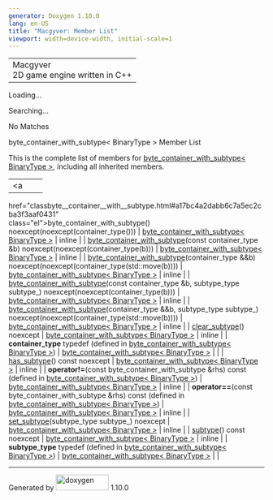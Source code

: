 ```yaml
---
generator: Doxygen 1.10.0
lang: en-US
title: "Macgyver: Member List"
viewport: width=device-width, initial-scale=1
---
```


<div id="top">

<div id="titlearea">

<table data-cellspacing="0" data-cellpadding="0">
<colgroup>
<col style="width: 100%" />
</colgroup>
<tbody>
<tr id="projectrow" class="odd">
<td id="projectalign"><div id="projectname">
Macgyver
</div>
<div id="projectbrief">
2D game engine written in C++
</div></td>
</tr>
</tbody>
</table>

</div>

<div id="main-nav">

</div>

<div id="MSearchSelectWindow"
onmouseover="return searchBox.OnSearchSelectShow()"
onmouseout="return searchBox.OnSearchSelectHide()"
onkeydown="return searchBox.OnSearchSelectKey(event)">

</div>

<div id="MSearchResultsWindow">

<div id="MSearchResults">

<div class="SRPage">

<div id="SRIndex">

<div id="SRResults">

</div>

<div id="Loading" class="SRStatus">

Loading...

</div>

<div id="Searching" class="SRStatus">

Searching...

</div>

<div id="NoMatches" class="SRStatus">

No Matches

</div>

</div>

</div>

</div>

</div>

</div>

<div class="header">

<div class="headertitle">

<div class="title">

byte_container_with_subtype\< BinaryType \> Member List

</div>

</div>

</div>

<div class="contents">

This is the complete list of members for
<a href="classbyte__container__with__subtype.html"
class="el">byte_container_with_subtype&lt; BinaryType &gt;</a>,
including all inherited members.

|                                                                                                                                         |                                                                |                                    |
|-----------------------------------------------------------------------------------------------------------------------------------------|----------------------------------------------------------------|------------------------------------|
| <a                                                                                                                                      
 href="classbyte__container__with__subtype.html#a17bc4a2dabb6c7a5ec2cba3f3aaf0431"                                                        
 class="el">byte_container_with_subtype</a>() noexcept(noexcept(container_type()))                                                        | <a href="classbyte__container__with__subtype.html"             
                                                                                                                                           class="el">byte_container_with_subtype&lt; BinaryType &gt;</a>  | <span class="mlabel">inline</span> |
| <a                                                                                                                                      
 href="classbyte__container__with__subtype.html#a7f9fb60d4a835e97fbf1c2de7fa382e2"                                                        
 class="el">byte_container_with_subtype</a>(const container_type &b) noexcept(noexcept(container_type(b)))                                | <a href="classbyte__container__with__subtype.html"             
                                                                                                                                           class="el">byte_container_with_subtype&lt; BinaryType &gt;</a>  | <span class="mlabel">inline</span> |
| <a                                                                                                                                      
 href="classbyte__container__with__subtype.html#a42b8b66b00eb5c0057d4420e196dadf0"                                                        
 class="el">byte_container_with_subtype</a>(container_type &&b) noexcept(noexcept(container_type(std::move(b))))                          | <a href="classbyte__container__with__subtype.html"             
                                                                                                                                           class="el">byte_container_with_subtype&lt; BinaryType &gt;</a>  | <span class="mlabel">inline</span> |
| <a                                                                                                                                      
 href="classbyte__container__with__subtype.html#a759c6a582dd0684adf7fb9641ef586a4"                                                        
 class="el">byte_container_with_subtype</a>(const container_type &b, subtype_type subtype\_) noexcept(noexcept(container_type(b)))        | <a href="classbyte__container__with__subtype.html"             
                                                                                                                                           class="el">byte_container_with_subtype&lt; BinaryType &gt;</a>  | <span class="mlabel">inline</span> |
| <a                                                                                                                                      
 href="classbyte__container__with__subtype.html#a3b43bde08a4bff8917bcfad01d9e6089"                                                        
 class="el">byte_container_with_subtype</a>(container_type &&b, subtype_type subtype\_) noexcept(noexcept(container_type(std::move(b))))  | <a href="classbyte__container__with__subtype.html"             
                                                                                                                                           class="el">byte_container_with_subtype&lt; BinaryType &gt;</a>  | <span class="mlabel">inline</span> |
| <a                                                                                                                                      
 href="classbyte__container__with__subtype.html#ad18f6a7557a2bfce28f1ed8d4d10607c"                                                        
 class="el">clear_subtype</a>() noexcept                                                                                                  | <a href="classbyte__container__with__subtype.html"             
                                                                                                                                           class="el">byte_container_with_subtype&lt; BinaryType &gt;</a>  | <span class="mlabel">inline</span> |
| **container_type** typedef (defined in <a href="classbyte__container__with__subtype.html"                                               
 class="el">byte_container_with_subtype&lt; BinaryType &gt;</a>)                                                                          | <a href="classbyte__container__with__subtype.html"             
                                                                                                                                           class="el">byte_container_with_subtype&lt; BinaryType &gt;</a>  |                                    |
| <a                                                                                                                                      
 href="classbyte__container__with__subtype.html#a793fab04ad06741b6909dde032d9ea35"                                                        
 class="el">has_subtype</a>() const noexcept                                                                                              | <a href="classbyte__container__with__subtype.html"             
                                                                                                                                           class="el">byte_container_with_subtype&lt; BinaryType &gt;</a>  | <span class="mlabel">inline</span> |
| **operator!=**(const byte_container_with_subtype &rhs) const (defined in <a href="classbyte__container__with__subtype.html"             
 class="el">byte_container_with_subtype&lt; BinaryType &gt;</a>)                                                                          | <a href="classbyte__container__with__subtype.html"             
                                                                                                                                           class="el">byte_container_with_subtype&lt; BinaryType &gt;</a>  | <span class="mlabel">inline</span> |
| **operator==**(const byte_container_with_subtype &rhs) const (defined in <a href="classbyte__container__with__subtype.html"             
 class="el">byte_container_with_subtype&lt; BinaryType &gt;</a>)                                                                          | <a href="classbyte__container__with__subtype.html"             
                                                                                                                                           class="el">byte_container_with_subtype&lt; BinaryType &gt;</a>  | <span class="mlabel">inline</span> |
| <a                                                                                                                                      
 href="classbyte__container__with__subtype.html#aa211ecfe3f0a626e96c54ea7e160491b"                                                        
 class="el">set_subtype</a>(subtype_type subtype\_) noexcept                                                                              | <a href="classbyte__container__with__subtype.html"             
                                                                                                                                           class="el">byte_container_with_subtype&lt; BinaryType &gt;</a>  | <span class="mlabel">inline</span> |
| <a                                                                                                                                      
 href="classbyte__container__with__subtype.html#a678460360dd494c33fbfde782e7c8201"                                                        
 class="el">subtype</a>() const noexcept                                                                                                  | <a href="classbyte__container__with__subtype.html"             
                                                                                                                                           class="el">byte_container_with_subtype&lt; BinaryType &gt;</a>  | <span class="mlabel">inline</span> |
| **subtype_type** typedef (defined in <a href="classbyte__container__with__subtype.html"                                                 
 class="el">byte_container_with_subtype&lt; BinaryType &gt;</a>)                                                                          | <a href="classbyte__container__with__subtype.html"             
                                                                                                                                           class="el">byte_container_with_subtype&lt; BinaryType &gt;</a>  |                                    |

</div>

------------------------------------------------------------------------

<span class="small">Generated
by [<img src="doxygen.svg" class="footer" width="104" height="31"
alt="doxygen" />](https://www.doxygen.org/index.html) 1.10.0</span>
